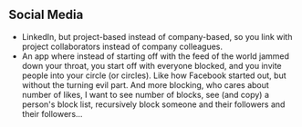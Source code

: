 ## Social Media

- LinkedIn, but project-based instead of company-based, so you link with project collaborators instead of company colleagues.
- An app where instead of starting off with the feed of the world jammed down your throat, you start off with everyone blocked, and you invite people into your circle (or circles). Like how Facebook started out, but without the turning evil part. And more blocking, who cares about number of likes, I want to see number of blocks, see (and copy) a person's block list, recursively block someone and their followers and their followers...
